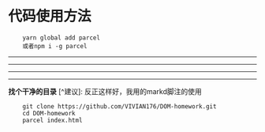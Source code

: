 # 代码使用方法
        yarn global add parcel
        或者npm i -g parcel
---
***
- - -
* * *
**找个干净的目录** [^建议]: 反正这样好，我用的markd脚注的使用

        git clone https://github.com/VIVIAN176/DOM-homework.git
        cd DOM-homework
        parcel index.html

